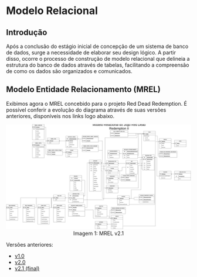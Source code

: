 # Modelo Relacional

## Introdução

Após a conclusão do estágio inicial de concepção de um sistema de banco de dados, surge a necessidade de elaborar seu design lógico. A partir disso, ocorre o processo de construção de modelo relacional que delineia a estrutura do banco de dados através de tabelas, facilitando a compreensão de como os dados são organizados e comunicados.

## Modelo Entidade Relacionamento (MREL)

Exibimos agora o MREL concebido para o projeto Red Dead Redemption. É possível conferir a evolução do diagrama através de suas versões anteriores, disponíveis nos links logo abaixo.

<div align="center">
    <img src="/entregas/entrega1/MREL/MREL.png">
    Imagem 1: MREL v2.1
</div>

Versões anteriores:

- [v1.0](/entregas/entrega1/MREL/anteriores/MREL_v1.png)
- [v2.0](/entregas/entrega1/MREL/anteriores/MREL_v2.png)
- [v2.1 (final)](/entregas/entrega1/MREL/MREL.png)